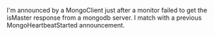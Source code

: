 I'm announced by a MongoClient just after a monitor failed to get the isMaster response from a mongodb server. I match with a previous MongoHeartbeatStarted announcement.